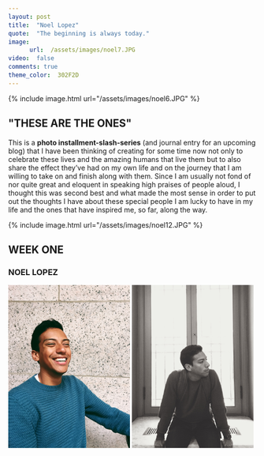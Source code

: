 ```yaml
---
layout: post
title:  "Noel Lopez"
quote:  "The beginning is always today."
image:
      url:  /assets/images/noel7.JPG
video:  false
comments: true
theme_color:  302F2D
---
```


{% include image.html url="/assets/images/noel6.JPG" %}

## "THESE ARE THE ONES"

This is a **photo installment-slash-series** (and journal entry for an upcoming blog) that I have been thinking of creating for some time now not only to celebrate these lives and the amazing humans that live them but to also share the effect they’ve had on my own life and on the journey that I am willing to take on and finish along with them. Since I am usually not fond of nor quite great and eloquent in speaking high praises of people aloud, I thought this was second best and what made the most sense in order to put out the thoughts I have about these special people I am lucky to have in my life and the ones that have inspired me, so far, along the way.

{% include image.html url="/assets/images/noel12.JPG" %}

## WEEK ONE

### NOEL LOPEZ

<section>
	<img width="49%" src="/assets/images/noel4.JPG">
	<img width="49%" src="/assets/images/noel9.JPG">
</section>
